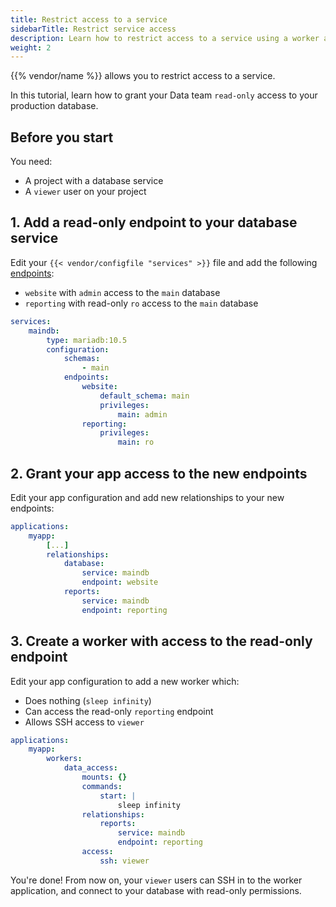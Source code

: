 ```yaml
---
title: Restrict access to a service
sidebarTitle: Restrict service access
description: Learn how to restrict access to a service using a worker and additional endpoints to the service.
weight: 2
---
```


{{% vendor/name %}} allows you to restrict access to a service.

In this tutorial, learn how to grant your Data team `read-only` access to your production database.

## Before you start

You need:

*   A project with a database service
*   A `viewer` user on your project

## 1. Add a read-only endpoint to your database service

Edit your `{{< vendor/configfile "services" >}}` file and add the following [endpoints](/add-services/mysql/_index.md#define-permissions):

*   `website` with `admin` access to the `main` database
*   `reporting` with read-only `ro` access to the `main` database

```yaml {configFile="services"}
services:
    maindb:
        type: mariadb:10.5
        configuration:
            schemas:
                - main
            endpoints:
                website:
                    default_schema: main
                    privileges:
                        main: admin
                reporting:
                    privileges:
                        main: ro
```

## 2. Grant your app access to the new endpoints

Edit your app configuration and add new relationships to your new endpoints:

```yaml {configFile="app"}
applications:
    myapp:
        [...]
        relationships:
            database: 
                service: maindb
                endpoint: website
            reports:
                service: maindb
                endpoint: reporting
```

## 3. Create a worker with access to the read-only endpoint

Edit your app configuration to add a new worker which:

*   Does nothing (`sleep infinity`)
*   Can access the read-only `reporting` endpoint
*   Allows SSH access to `viewer`

```yaml {configFile="app"}
applications:
    myapp:
        workers:
            data_access:
                mounts: {}
                commands:
                    start: |
                        sleep infinity
                relationships:
                    reports:
                        service: maindb
                        endpoint: reporting
                access:
                    ssh: viewer
```

You're done!
From now on, your `viewer` users can SSH in to the worker application,
and connect to your database with read-only permissions.
